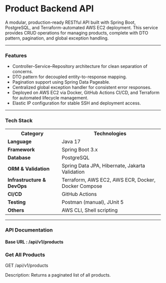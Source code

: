# Product Backend API

A modular, production-ready RESTful API built with Spring Boot, PostgreSQL, and Terraform-automated AWS EC2 deployment.
This service provides CRUD operations for managing products, complete with DTO pattern, pagination, and global exception handling.

<hr>

### Features
* Controller–Service–Repository architecture for clean separation of concerns.
* DTO pattern for decoupled entity-to-response mapping.
* Pagination support using Spring Data Pageable.
* Centralized global exception handler for consistent error responses.
* Deployed on AWS EC2 via Docker, GitHub Actions CI/CD, and Terraform for automated lifecycle management.
* Elastic IP configuration for stable SSH and deployment access.

<hr>

### Tech Stack
<table>
  <tr>
    <th>Category</th>
    <th>Technologies</th>
  </tr>
  <tr>
    <td><b>Language</b></td>
    <td>Java 17</td>
  </tr>
  <tr>
    <td><b>Framework</b></td>
    <td>Spring Boot 3.x</td>
  </tr>
  <tr>
    <td><b>Database</b></td>
    <td>PostgreSQL</td>
  </tr>
  <tr>
    <td><b>ORM & Validation</b></td>
    <td>Spring Data JPA, Hibernate, Jakarta Validation</td>
  </tr>
  <tr>
    <td><b>Infrastructure & DevOps</b></td>
    <td>Terraform, AWS EC2, AWS ECR, Docker, Docker Compose</td>
  </tr>
  <tr>
    <td><b>CI/CD</b></td>
    <td>GitHub Actions</td>
  </tr>
  <tr>
    <td><b>Testing</b></td>
    <td>Postman (manual), JUnit 5 </td>
  </tr>
  <tr>
    <td><b>Others</b></td>
    <td>AWS CLI, Shell scripting</td>
  </tr>
</table>

<hr>

### API Documentation

#### Base URL : /api/v1/products

### Get All Products

GET /api/v1/products

Description:
Returns a paginated list of all products.

